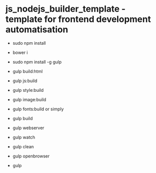 # js_nodejs_builder_template - template for frontend development automatisation

* sudo npm install
* bower i
* sudo npm install -g gulp

* gulp build:html
* gulp js:build
* gulp style:build
* gulp image:build
* gulp fonts:build
or simply
* gulp build

* gulp webserver
* gulp watch
* gulp clean
* gulp openbrowser
* gulp